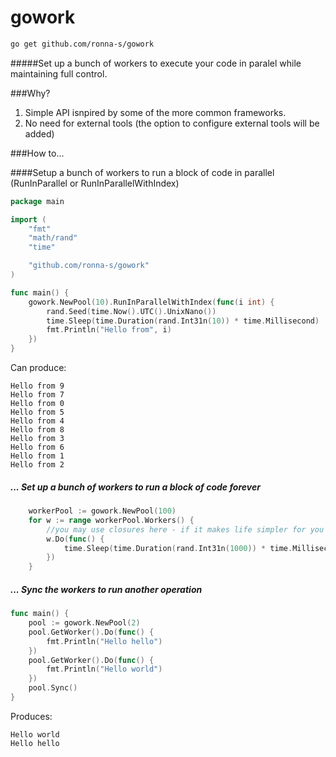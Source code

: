# gowork

```bash
go get github.com/ronna-s/gowork
```

#####Set up a bunch of workers to execute your code in paralel while maintaining full control.

###Why?
1. Simple API isnpired by some of the more common frameworks.
1. No need for external tools (the option to configure external tools will be added)

###How to...

####Setup a bunch of workers to run a block of code in parallel (RunInParallel or RunInParallelWithIndex)
```go
package main

import (
	"fmt"
	"math/rand"
	"time"

	"github.com/ronna-s/gowork"
)

func main() {
	gowork.NewPool(10).RunInParallelWithIndex(func(i int) {
		rand.Seed(time.Now().UTC().UnixNano())
		time.Sleep(time.Duration(rand.Int31n(10)) * time.Millisecond)
		fmt.Println("Hello from", i)
	})
}

```

Can produce:
```
Hello from 9
Hello from 7
Hello from 0
Hello from 5
Hello from 4
Hello from 8
Hello from 3
Hello from 6
Hello from 1
Hello from 2
```

##### ... Set up a bunch of workers to run a block of code forever

```go
	workerPool := gowork.NewPool(100)
	for w := range workerPool.Workers() {
		//you may use closures here - if it makes life simpler for you
		w.Do(func() {
			time.Sleep(time.Duration(rand.Int31n(1000)) * time.Millisecond)
		})
	}
```


##### ... Sync the workers to run another operation

```go
func main() {
	pool := gowork.NewPool(2)
	pool.GetWorker().Do(func() {
		fmt.Println("Hello hello")
	})
	pool.GetWorker().Do(func() {
		fmt.Println("Hello world")
	})
	pool.Sync()
}		
```
Produces:
```
Hello world
Hello hello
```
